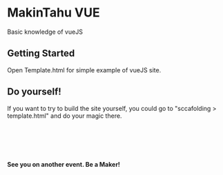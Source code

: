 # MakinTahu VUE

Basic knowledge of vueJS

## Getting Started

Open Template.html for simple example of vueJS site.

## Do yourself!

If you want to try to build the site yourself, you could go to "sccafolding > template.html" and do your magic there.

<br>
<br><br><br>


<b> See you on another event. <b>
<b> Be a Maker! <b>


